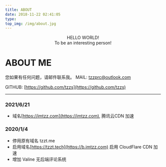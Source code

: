 ```yaml
---
title: ABOUT
date: 2018-11-22 02:41:05
type:
top_img: /img/about.jpg
---
```



<center>HELLO WORLD!</center>
<center>To be an interesting person!</center>

# ABOUT ME

您如果有任何问题，请邮件联系我。
MAIL: [tzzprc@outlook.com](mailto:tzzprc@outlook.com)

GITHUB: [https://github.com/tzzs](https://github.com/tzzs)

---

### 2021/6/21
- 域名[https://imtzz.com](https://imtzz.com), 腾讯云CDN 加速

<!-- ### 2020/2/24
- 启用域名[https://b.imtzz.com](https://b.imtzz.com)，Coding Pages直接访问

### 2020/2/2
- 停用原有域名 tzzt.tech
- 启用域名[https://blog.imtzz.com](https://b.imtzz.com)
- 启用 腾讯云 CDN 加速, 国外IP自动回源([https://github.com/tzzs](https://github.com/tzzs)) -->

### 2020/1/4
- 停用原有域名 tzzt.me
- 启用域名[https://tzzt.tech](https://b.imtzz.com) 启用 CloudFlare CDN 加速
- 增加 Valine 无后端评论系统

<!-- ### 2019/3/22
- 启用域名[https://tzzt.me](https://b.imtzz.com) 启用 CloudFlare CDN 加速 -->
